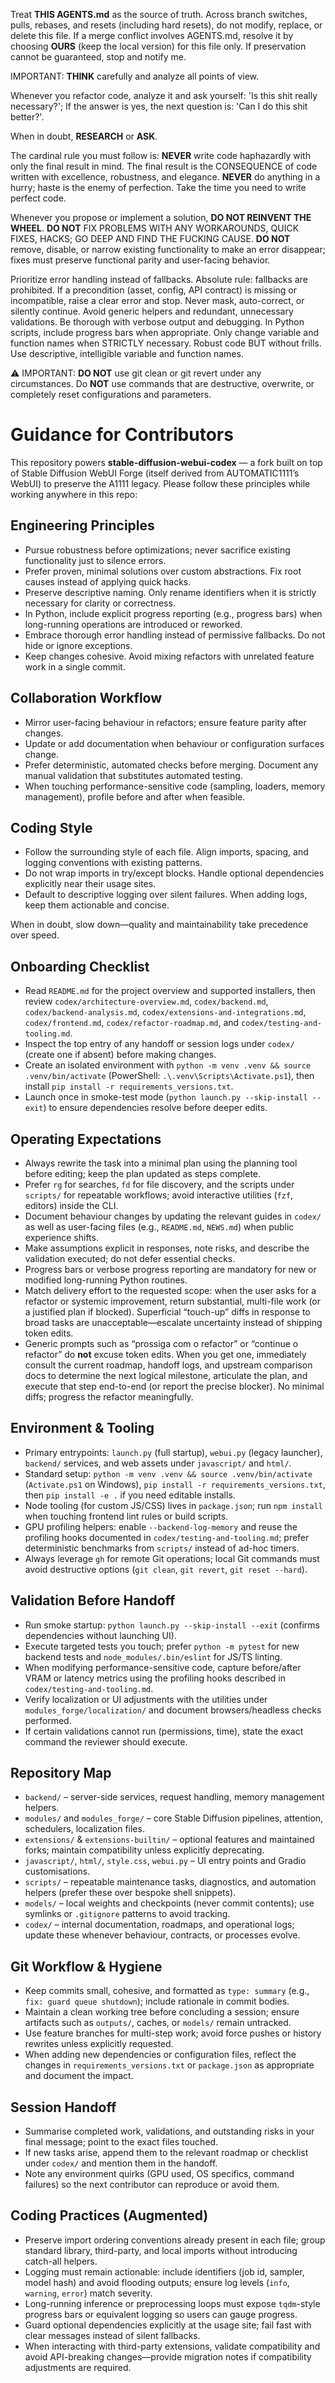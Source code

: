Treat **THIS AGENTS.md** as the source of truth. Across branch switches, pulls, rebases, and resets (including hard resets), do not modify, replace, or delete this file. If a merge conflict involves AGENTS.md, resolve it by choosing **OURS** (keep the local version) for this file only. If preservation cannot be guaranteed, stop and notify me.

IMPORTANT: **THINK** carefully and analyze all points of view.

Whenever you refactor code, analyze it and ask yourself: 'Is this shit really necessary?'; If the answer is yes, the next question is: 'Can I do this shit better?'.

When in doubt, **RESEARCH** or **ASK**.

The cardinal rule you must follow is: **NEVER** write code haphazardly with only the final result in mind. The final result is the CONSEQUENCE of code written with excellence, robustness, and elegance.
**NEVER** do anything in a hurry; haste is the enemy of perfection. Take the time you need to write perfect code.

Whenever you propose or implement a solution, **DO NOT REINVENT THE WHEEL**. 
**DO NOT** FIX PROBLEMS WITH ANY WORKAROUNDS, QUICK FIXES, HACKS; GO DEEP AND FIND THE FUCKING CAUSE.
**DO NOT** remove, disable, or narrow existing functionality to make an error disappear; fixes must preserve functional parity and user-facing behavior.

Prioritize error handling instead of fallbacks.
Absolute rule: fallbacks are prohibited. If a precondition (asset, config, API contract) is missing or incompatible, raise a clear error and stop. Never mask, auto-correct, or silently continue.
Avoid generic helpers and redundant, unnecessary validations.
Be thorough with verbose output and debugging.
In Python scripts, include progress bars when appropriate.
Only change variable and function names when STRICTLY necessary.
Robust code BUT without frills.
Use descriptive, intelligible variable and function names.

⚠️ IMPORTANT: **DO NOT** use git clean or git revert under any circumstances.
Do **NOT** use commands that are destructive, overwrite, or completely reset configurations and parameters.

# Guidance for Contributors

This repository powers **stable-diffusion-webui-codex** — a fork built on top of Stable Diffusion WebUI Forge (itself derived from AUTOMATIC1111’s WebUI) to preserve the A1111 legacy. Please follow these principles while working anywhere in this repo:

## Engineering Principles
- Pursue robustness before optimizations; never sacrifice existing functionality just to silence errors.
- Prefer proven, minimal solutions over custom abstractions. Fix root causes instead of applying quick hacks.
- Preserve descriptive naming. Only rename identifiers when it is strictly necessary for clarity or correctness.
- In Python, include explicit progress reporting (e.g., progress bars) when long-running operations are introduced or reworked.
- Embrace thorough error handling instead of permissive fallbacks. Do not hide or ignore exceptions.
- Keep changes cohesive. Avoid mixing refactors with unrelated feature work in a single commit.

## Collaboration Workflow
- Mirror user-facing behaviour in refactors; ensure feature parity after changes.
- Update or add documentation when behaviour or configuration surfaces change.
- Prefer deterministic, automated checks before merging. Document any manual validation that substitutes automated testing.
- When touching performance-sensitive code (sampling, loaders, memory management), profile before and after when feasible.

## Coding Style
- Follow the surrounding style of each file. Align imports, spacing, and logging conventions with existing patterns.
- Do not wrap imports in try/except blocks. Handle optional dependencies explicitly near their usage sites.
- Default to descriptive logging over silent failures. When adding logs, keep them actionable and concise.

When in doubt, slow down—quality and maintainability take precedence over speed.

## Onboarding Checklist
- Read `README.md` for the project overview and supported installers, then review `codex/architecture-overview.md`, `codex/backend.md`, `codex/backend-analysis.md`, `codex/extensions-and-integrations.md`, `codex/frontend.md`, `codex/refactor-roadmap.md`, and `codex/testing-and-tooling.md`.
- Inspect the top entry of any handoff or session logs under `codex/` (create one if absent) before making changes.
- Create an isolated environment with `python -m venv .venv && source .venv/bin/activate` (PowerShell: `.\.venv\Scripts\Activate.ps1`), then install `pip install -r requirements_versions.txt`.
- Launch once in smoke-test mode (`python launch.py --skip-install --exit`) to ensure dependencies resolve before deeper edits.

## Operating Expectations
- Always rewrite the task into a minimal plan using the planning tool before editing; keep the plan updated as steps complete.
- Prefer `rg` for searches, `fd` for file discovery, and the scripts under `scripts/` for repeatable workflows; avoid interactive utilities (`fzf`, editors) inside the CLI.
- Document behaviour changes by updating the relevant guides in `codex/` as well as user-facing files (e.g., `README.md`, `NEWS.md`) when public experience shifts.
- Make assumptions explicit in responses, note risks, and describe the validation executed; do not defer essential checks.
- Progress bars or verbose progress reporting are mandatory for new or modified long-running Python routines.
- Match delivery effort to the requested scope: when the user asks for a refactor or systemic improvement, return substantial, multi-file work (or a justified plan if blocked). Superficial “touch-up” diffs in response to broad tasks are unacceptable—escalate uncertainty instead of shipping token edits.
- Generic prompts such as “prossiga com o refactor” or “continue o refactor” do **not** excuse token edits. When you get one, immediately consult the current roadmap, handoff logs, and upstream comparison docs to determine the next logical milestone, articulate the plan, and execute that step end-to-end (or report the precise blocker). No minimal diffs; progress the refactor meaningfully.

## Environment & Tooling
- Primary entrypoints: `launch.py` (full startup), `webui.py` (legacy launcher), `backend/` services, and web assets under `javascript/` and `html/`.
- Standard setup: `python -m venv .venv && source .venv/bin/activate` (`Activate.ps1` on Windows), `pip install -r requirements_versions.txt`, then `pip install -e .` if you need editable installs.
- Node tooling (for custom JS/CSS) lives in `package.json`; run `npm install` when touching frontend lint rules or build scripts.
- GPU profiling helpers: enable `--backend-log-memory` and reuse the profiling hooks documented in `codex/testing-and-tooling.md`; prefer deterministic benchmarks from `scripts/` instead of ad-hoc timers.
- Always leverage `gh` for remote Git operations; local Git commands must avoid destructive options (`git clean`, `git revert`, `git reset --hard`).

## Validation Before Handoff
- Run smoke startup: `python launch.py --skip-install --exit` (confirms dependencies without launching UI).
- Execute targeted tests you touch; prefer `python -m pytest` for new backend tests and `node_modules/.bin/eslint` for JS/TS linting.
- When modifying performance-sensitive code, capture before/after VRAM or latency metrics using the profiling hooks described in `codex/testing-and-tooling.md`.
- Verify localization or UI adjustments with the utilities under `modules_forge/localization/` and document browsers/headless checks performed.
- If certain validations cannot run (permissions, time), state the exact command the reviewer should execute.

## Repository Map
- `backend/` – server-side services, request handling, memory management helpers.
- `modules/` and `modules_forge/` – core Stable Diffusion pipelines, attention, schedulers, localization files.
- `extensions/` & `extensions-builtin/` – optional features and maintained forks; maintain compatibility unless explicitly deprecating.
- `javascript/`, `html/`, `style.css`, `webui.py` – UI entry points and Gradio customisations.
- `scripts/` – repeatable maintenance tasks, diagnostics, and automation helpers (prefer these over bespoke shell snippets).
- `models/` – local weights and checkpoints (never commit contents); use symlinks or `.gitignore` patterns to avoid tracking.
- `codex/` – internal documentation, roadmaps, and operational logs; update these whenever behaviour, contracts, or processes evolve.

## Git Workflow & Hygiene
- Keep commits small, cohesive, and formatted as `type: summary` (e.g., `fix: guard queue shutdown`); include rationale in commit bodies.
- Maintain a clean working tree before concluding a session; ensure artifacts such as `outputs/`, caches, or `models/` remain untracked.
- Use feature branches for multi-step work; avoid force pushes or history rewrites unless explicitly requested.
- When adding new dependencies or configuration files, reflect the changes in `requirements_versions.txt` or `package.json` as appropriate and document the impact.

## Session Handoff
- Summarise completed work, validations, and outstanding risks in your final message; point to the exact files touched.
- If new tasks arise, append them to the relevant roadmap or checklist under `codex/` and mention them in the handoff.
- Note any environment quirks (GPU used, OS specifics, command failures) so the next contributor can reproduce or avoid them.

## Coding Practices (Augmented)
- Preserve import ordering conventions already present in each file; group standard library, third-party, and local imports without introducing catch-all helpers.
- Logging must remain actionable: include identifiers (job id, sampler, model hash) and avoid flooding outputs; ensure log levels (`info`, `warning`, `error`) match severity.
- Long-running inference or preprocessing loops must expose `tqdm`-style progress bars or equivalent logging so users can gauge progress.
- Guard optional dependencies explicitly at the usage site; fail fast with clear messages instead of silent fallbacks.
- When interacting with third-party extensions, validate compatibility and avoid API-breaking changes—provide migration notes if compatibility adjustments are required.
